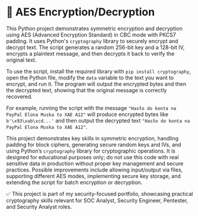 # 🔐 AES Encryption/Decryption

This Python project demonstrates symmetric encryption and decryption using AES (Advanced Encryption Standard) in CBC mode with PKCS7 padding. It uses Python's `cryptography` library to securely encrypt and decrypt text. The script generates a random 256-bit key and a 128-bit IV, encrypts a plaintext message, and then decrypts it back to verify the original text.

To use the script, install the required library with `pip install cryptography`, open the Python file, modify the `data` variable to the text you want to encrypt, and run it. The program will output the encrypted bytes and then the decrypted text, showing that the original message is correctly recovered.

For example, running the script with the message `"Hasło do konta na PayPal Elona Muska to XAE A12"` will produce encrypted bytes like `b'\x93\xab\xcd...'` and then output the decrypted text `"Hasło do konta na PayPal Elona Muska to XAE A12"`.

This project demonstrates key skills in symmetric encryption, handling padding for block ciphers, generating secure random keys and IVs, and using Python’s `cryptography` library for cryptographic operations. It is designed for educational purposes only; do not use this code with real sensitive data in production without proper key management and secure practices. Possible improvements include allowing input/output via files, supporting different AES modes, implementing secure key storage, and extending the script for batch encryption or decryption.

✅ This project is part of my security-focused portfolio, showcasing practical cryptography skills relevant for SOC Analyst, Security Engineer, Pentester, and Security Analyst roles.
